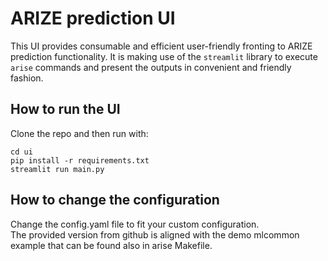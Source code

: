 # ARIZE prediction UI

This UI provides consumable and efficient user-friendly fronting 
to ARIZE prediction functionality. It is making use of the
`streamlit` library to execute `arise` commands and present
the outputs in convenient and friendly fashion.


## How to run the UI

Clone the repo and then run with:
```
cd ui
pip install -r requirements.txt
streamlit run main.py
```

## How to change the configuration

Change the config.yaml file to fit your custom configuration.  
The provided version from github is aligned with the demo mlcommon
example that can be found also in arise Makefile.